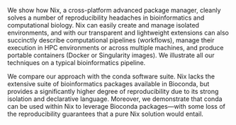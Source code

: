 We show how Nix, a cross-platform advanced package manager, cleanly solves a number of reproducibility headaches in bioinformatics and computational biology.
Nix can easily create and manage isolated environments, and with our transparent and lightweight extensions can also succinctly describe computational pipelines (workflows), manage their execution in HPC environments or across multiple machines, and produce portable containers (Docker or Singularity images).
We illustrate all our techniques on a typical bioinformatics pipeline.

We compare our approach with the conda software suite. Nix lacks the extensive suite of bioinformatics packages available in Bioconda, but provides a significantly higher degree of reproducibility due to its strong isolation and declarative language.
Moreover, we demonstrate that conda can be used within Nix to leverage Bioconda packages—with some loss of the reproducibility guarantees that a pure Nix solution would entail.


